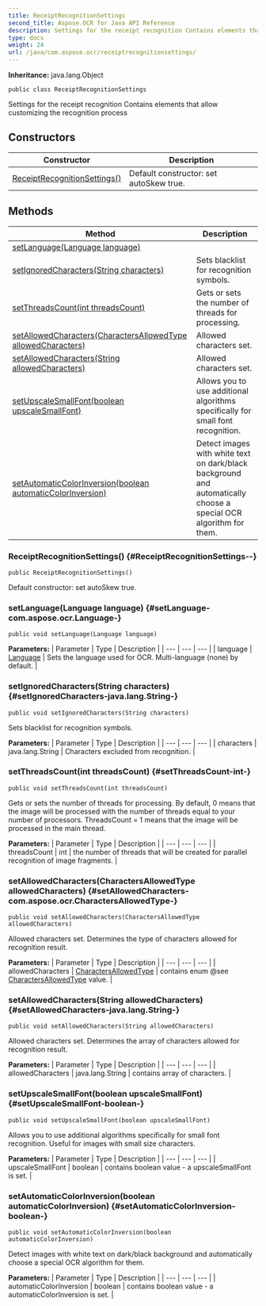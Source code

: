 ```yaml
---
title: ReceiptRecognitionSettings
second_title: Aspose.OCR for Java API Reference
description: Settings for the receipt recognition Contains elements that allow customizing the recognition process
type: docs
weight: 24
url: /java/com.aspose.ocr/receiptrecognitionsettings/
---
```


**Inheritance:**
java.lang.Object
```
public class ReceiptRecognitionSettings
```

Settings for the receipt recognition Contains elements that allow customizing the recognition process
## Constructors

| Constructor | Description |
| --- | --- |
| [ReceiptRecognitionSettings()](#ReceiptRecognitionSettings--) | Default constructor: set autoSkew true. |
## Methods

| Method | Description |
| --- | --- |
| [setLanguage(Language language)](#setLanguage-com.aspose.ocr.Language-) |  |
| [setIgnoredCharacters(String characters)](#setIgnoredCharacters-java.lang.String-) | Sets blacklist for recognition symbols. |
| [setThreadsCount(int threadsCount)](#setThreadsCount-int-) | Gets or sets the number of threads for processing. |
| [setAllowedCharacters(CharactersAllowedType allowedCharacters)](#setAllowedCharacters-com.aspose.ocr.CharactersAllowedType-) | Allowed characters set. |
| [setAllowedCharacters(String allowedCharacters)](#setAllowedCharacters-java.lang.String-) | Allowed characters set. |
| [setUpscaleSmallFont(boolean upscaleSmallFont)](#setUpscaleSmallFont-boolean-) | Allows you to use additional algorithms specifically for small font recognition. |
| [setAutomaticColorInversion(boolean automaticColorInversion)](#setAutomaticColorInversion-boolean-) | Detect images with white text on dark/black background and automatically choose a special OCR algorithm for them. |
### ReceiptRecognitionSettings() {#ReceiptRecognitionSettings--}
```
public ReceiptRecognitionSettings()
```


Default constructor: set autoSkew true.

### setLanguage(Language language) {#setLanguage-com.aspose.ocr.Language-}
```
public void setLanguage(Language language)
```




**Parameters:**
| Parameter | Type | Description |
| --- | --- | --- |
| language | [Language](../../com.aspose.ocr/language) | Sets the language used for OCR. Multi-language (none) by default. |

### setIgnoredCharacters(String characters) {#setIgnoredCharacters-java.lang.String-}
```
public void setIgnoredCharacters(String characters)
```


Sets blacklist for recognition symbols.

**Parameters:**
| Parameter | Type | Description |
| --- | --- | --- |
| characters | java.lang.String | Characters excluded from recognition. |

### setThreadsCount(int threadsCount) {#setThreadsCount-int-}
```
public void setThreadsCount(int threadsCount)
```


Gets or sets the number of threads for processing. By default, 0 means that the image will be processed with the number of threads equal to your number of processors. ThreadsCount = 1 means that the image will be processed in the main thread.

**Parameters:**
| Parameter | Type | Description |
| --- | --- | --- |
| threadsCount | int | the number of threads that will be created for parallel recognition of image fragments. |

### setAllowedCharacters(CharactersAllowedType allowedCharacters) {#setAllowedCharacters-com.aspose.ocr.CharactersAllowedType-}
```
public void setAllowedCharacters(CharactersAllowedType allowedCharacters)
```


Allowed characters set. Determines the type of characters allowed for recognition result.

**Parameters:**
| Parameter | Type | Description |
| --- | --- | --- |
| allowedCharacters | [CharactersAllowedType](../../com.aspose.ocr/charactersallowedtype) | contains enum @see [CharactersAllowedType](../../com.aspose.ocr/charactersallowedtype) value. |

### setAllowedCharacters(String allowedCharacters) {#setAllowedCharacters-java.lang.String-}
```
public void setAllowedCharacters(String allowedCharacters)
```


Allowed characters set. Determines the array of characters allowed for recognition result.

**Parameters:**
| Parameter | Type | Description |
| --- | --- | --- |
| allowedCharacters | java.lang.String | contains array of characters. |

### setUpscaleSmallFont(boolean upscaleSmallFont) {#setUpscaleSmallFont-boolean-}
```
public void setUpscaleSmallFont(boolean upscaleSmallFont)
```


Allows you to use additional algorithms specifically for small font recognition. Useful for images with small size characters.

**Parameters:**
| Parameter | Type | Description |
| --- | --- | --- |
| upscaleSmallFont | boolean | contains boolean value - a upscaleSmallFont is set. |

### setAutomaticColorInversion(boolean automaticColorInversion) {#setAutomaticColorInversion-boolean-}
```
public void setAutomaticColorInversion(boolean automaticColorInversion)
```


Detect images with white text on dark/black background and automatically choose a special OCR algorithm for them.

**Parameters:**
| Parameter | Type | Description |
| --- | --- | --- |
| automaticColorInversion | boolean | contains boolean value - a automaticColorInversion is set. |

